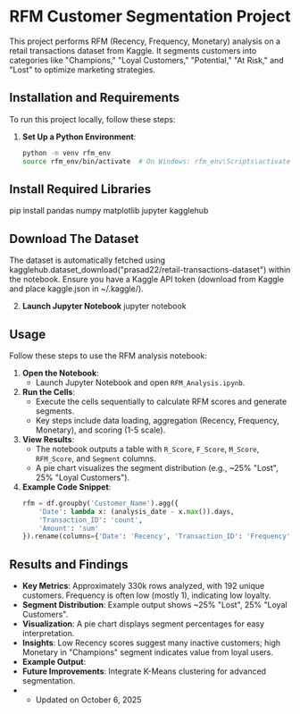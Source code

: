 # RFM Customer Segmentation Project
This project performs RFM (Recency, Frequency, Monetary) analysis on a retail transactions dataset from Kaggle. It segments customers into categories like "Champions," "Loyal Customers," "Potential," "At Risk," and "Lost" to optimize marketing strategies.

## Installation and Requirements

To run this project locally, follow these steps:

1. **Set Up a Python Environment**:
   ```bash
   python -m venv rfm_env
   source rfm_env/bin/activate  # On Windows: rfm_env\Scripts\activate

## Install Required Libraries
pip install pandas numpy matplotlib jupyter kagglehub

## Download The Dataset

The dataset is automatically fetched using kagglehub.dataset_download("prasad22/retail-transactions-dataset") within the notebook.
Ensure you have a Kaggle API token (download from Kaggle and place kaggle.json in ~/.kaggle/).

2. **Launch Jupyter Notebook**
jupyter notebook  

## Usage

Follow these steps to use the RFM analysis notebook:

1. **Open the Notebook**:
   - Launch Jupyter Notebook and open `RFM_Analysis.ipynb`.
2. **Run the Cells**:
   - Execute the cells sequentially to calculate RFM scores and generate segments.
   - Key steps include data loading, aggregation (Recency, Frequency, Monetary), and scoring (1-5 scale).
3. **View Results**:
   - The notebook outputs a table with `R_Score`, `F_Score`, `M_Score`, `RFM_Score`, and `Segment` columns.
   - A pie chart visualizes the segment distribution (e.g., ~25% "Lost", 25% "Loyal Customers").
4. **Example Code Snippet**:
   ```python
   rfm = df.groupby('Customer_Name').agg({
       'Date': lambda x: (analysis_date - x.max()).days,
       'Transaction_ID': 'count',
       'Amount': 'sum'
   }).rename(columns={'Date': 'Recency', 'Transaction_ID': 'Frequency', 'Amount': 'Monetary'})

 ## Results and Findings

- **Key Metrics**: Approximately 330k rows analyzed, with 192 unique customers. Frequency is often low (mostly 1), indicating low loyalty.
- **Segment Distribution**: Example output shows ~25% "Lost", 25% "Loyal Customers".
- **Visualization**: A pie chart displays segment percentages for easy interpretation.
- **Insights**: Low Recency scores suggest many inactive customers; high Monetary in "Champions" segment indicates value from loyal users.
- **Example Output**: 
- **Future Improvements**: Integrate K-Means clustering for advanced segmentation.
- - Updated on October 6, 2025
